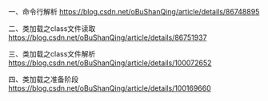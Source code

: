 一、命令行解析 https://blog.csdn.net/oBuShanQing/article/details/86748895

二、类加载之class文件读取 https://blog.csdn.net/oBuShanQing/article/details/86751937

三、类加载之class文件解析 https://blog.csdn.net/oBuShanQing/article/details/100072652

四、类加载之准备阶段 https://blog.csdn.net/oBuShanQing/article/details/100169660
